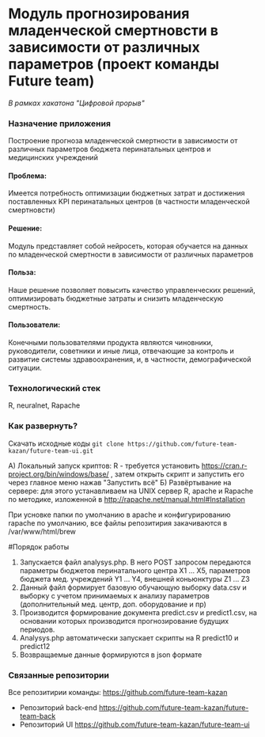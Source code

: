 # Модуль прогнозирования младенческой смертновсти в зависимости от различных параметров (проект команды Future team)
*В рамках хакатона "Цифровой прорыв"*

### Назначение приложения
Построение прогноза младенческой смертности в зависимости от различных параметров бюджета перинатальных центров и медицинских учреждений
#### Проблема:
Имеется потребность оптимизации бюджетных затрат и достижения поставленных KPI перинатальных центров (в частности младенческой смертновсти)

#### Решение:
Модуль представляет собой нейросеть, которая обучается на данных по младенческой смертности в зависимости от различных параметров

#### Польза:
Наше решение позволяет повысить качество управленческих решений, оптимизировать бюджетные затраты и снизить младенческую смертность.

#### Пользователи:
Конечными пользователями продукта являются чиновники, руководители, советники и иные лица, отвечающие за контроль и развитие системы здравоохранения, и, в частности, демографической ситуации. 

### Технологический стек
R, neuralnet, Rapache

### Как развернуть?
Скачать исходные коды
`git clone https://github.com/future-team-kazan/future-team-ui.git`

А) Локальный запуск криптов: R - требуется установить https://cran.r-project.org/bin/windows/base/ , затем открыть скрипт и запустить его через главное меню нажав "Запустить всё"
Б) Развёртывание на сервере: для этого устанавливаем на UNIX сервер R, apache и Rapache по методике, изложенной в http://rapache.net/manual.html#Installation

При усновке папки по умолчанию в apache и конфигурированию rapache по умолчанию, все файлы репозитирия закачиваются в /var/www/html/brew

#Порядок работы
1. Запускается файл analysys.php. В него POST запросом передаются параметры бюджетов перинатального центра X1 ... X5, параметров бюджета мед. учреждений Y1 ... Y4, внешней коньюнктуры Z1 ... Z3
2. Данный файл формирует базовую обучающую выборку data.csv и выборку с учетом принимаемых к анализу параметров (дополнительный мед. центр, доп. оборудование и пр)
3. Производится формирование документа predict.csv и predict1.csv, на основании которых производится прогнозирование будущих периодов.
4. Analysys.php автоматически запускает скрипты на R predict10 и predict12
5. Возвращаемые данные формируются в json формате


### Связанные репозитории

Все репозитирии команды: https://github.com/future-team-kazan
* Репозиторий back-end https://github.com/future-team-kazan/future-team-back
* Репозиторий UI https://github.com/future-team-kazan/future-team-ui
